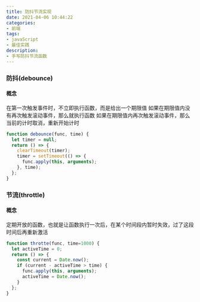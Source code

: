 ```yaml
---
title: 防抖节流实现
date: 2021-04-06 10:44:22
categories:
- 前端
tags:
- javaScript 
- 最佳实践
description: 
- 手写防抖节流函数
---
```


### 防抖(debounce)
#### 概念
  在第一次触发事件时，不立即执行函数，而是给出一个期限值
  如果在期限值内没有再次触发滚动事件，那么就执行函数
  如果在期限值内再次触发滚动事件，那么当前的计时取消，重新开始计时
``` javascript
function debounce(func, time) {
  let timer = null;
  return () => {
    clearTimeout(timer);
    timer = setTimeout(() => {
      func.apply(this, arguments);
    }, time);
  };
}

 ```
 ### 节流(throttle)
 #### 概念
 定期开放的函数，也就是让函数执行一次后，在某个时间段内暂时失效，过了这段时间后再重新激活
 
``` javascript
function throtte(func, time=1000) {
  let activeTime = 0;
  return () => {
    const current = Date.now();
    if (current - activeTime > time) {
      func.apply(this, arguments);
      activeTime = Date.now();
    }
  };
}
  
   ``` 
 
